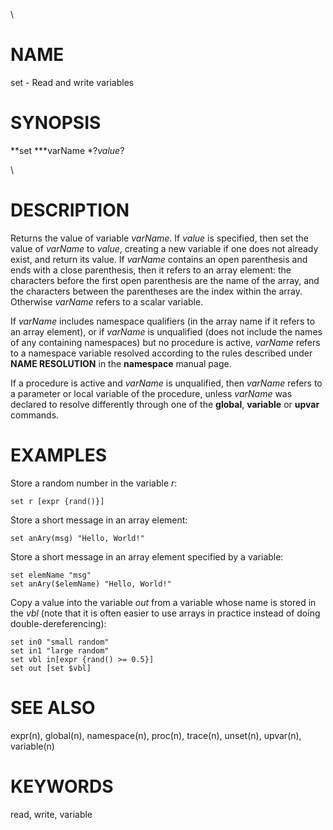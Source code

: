 \

# NAME

set - Read and write variables

# SYNOPSIS

**set ***varName *?*value*?

\

# DESCRIPTION

Returns the value of variable *varName*. If *value* is specified, then
set the value of *varName* to *value*, creating a new variable if one
does not already exist, and return its value. If *varName* contains an
open parenthesis and ends with a close parenthesis, then it refers to an
array element: the characters before the first open parenthesis are the
name of the array, and the characters between the parentheses are the
index within the array. Otherwise *varName* refers to a scalar variable.

If *varName* includes namespace qualifiers (in the array name if it
refers to an array element), or if *varName* is unqualified (does not
include the names of any containing namespaces) but no procedure is
active, *varName* refers to a namespace variable resolved according to
the rules described under **NAME RESOLUTION** in the **namespace**
manual page.

If a procedure is active and *varName* is unqualified, then *varName*
refers to a parameter or local variable of the procedure, unless
*varName* was declared to resolve differently through one of the
**global**, **variable** or **upvar** commands.

# EXAMPLES

Store a random number in the variable *r*:

    set r [expr {rand()}]

Store a short message in an array element:

    set anAry(msg) "Hello, World!"

Store a short message in an array element specified by a variable:

    set elemName "msg"
    set anAry($elemName) "Hello, World!"

Copy a value into the variable *out* from a variable whose name is
stored in the *vbl* (note that it is often easier to use arrays in
practice instead of doing double-dereferencing):

    set in0 "small random"
    set in1 "large random"
    set vbl in[expr {rand() >= 0.5}]
    set out [set $vbl]

# SEE ALSO

expr(n), global(n), namespace(n), proc(n), trace(n), unset(n), upvar(n),
variable(n)

# KEYWORDS

read, write, variable
